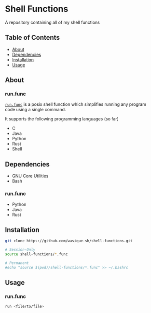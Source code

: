 # Shell Functions
A repository containing all of my shell functions

## Table of Contents
- [About](#about)
- [Dependencies](#dependencies)
- [Installation](#installation)
- [Usage](#usage)

## About
### **run.func**
[`run.func`](https://github.com/wasique-sh/shell-functions/blob/master/run.func) is a posix shell function which simplifies running any program code using a single command.

It supports the following programming languages (so far)
- C
- Java
- Python
- Rust
- Shell

## Dependencies
- GNU Core Utilities
- Bash

### **run.func**
- Python
- Java
- Rust

## Installation
```sh
git clone https://github.com/wasique-sh/shell-functions.git

# Session-Only
source shell-functions/*.func

# Permanent
#echo "source $(pwd)/shell-functions/*.func" >> ~/.bashrc
```

## Usage
### **run.func**
```sh
run <file/to/file>
```